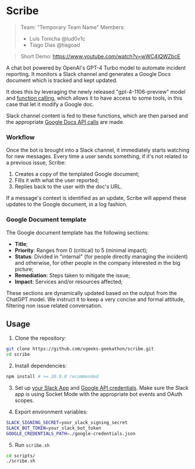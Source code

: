# Scribe

> Team: "Temporary Team Name"
> Members:
>   - Luís Tonicha @lud0v1c
>   - Tiago Dias @tiagoad

>Short Demo: https://www.youtube.com/watch?v=wWC4lQWZbcE

A chat bot powered by OpenAI's GPT-4 Turbo model to automate incident reporting. It monitors a Slack channel and generates a Google Docs document which is tracked and kept updated.

It does this by leveraging the newly released "gpt-4-1106-preview" model and [function calling](https://platform.openai.com/docs/guides/function-calling), which allows it to have access to some tools, in this case that let it modify a Google doc.

Slack channel content is fed to these functions, which are then parsed and the appropriate [Google Docs API calls](https://developers.google.com/docs/api/reference/rest) are made.

### Workflow

Once the bot is brought into a Slack channel, it immediately starts watching for new messages. Every time a user sends something, if it's not related to a previous issue, Scribe:

1. Creates a copy of the templated Google document;
2. Fills it with what the user reported;
3. Replies back to the user with the doc's URL.

If a message's context is identified as an update, Scribe will append these updates to the Google document, in a log fashion.

### Google Document template

The Google document template has the following sections:

- **Title**;
- **Priority**: Ranges from 0 (critical) to 5 (minimal impact);
- **Status**: Divided in "internal" (for people directly managing the incident) and otherwise, for other people in the company interested in the big picture;
- **Remediation**: Steps taken to mitigate the issue;
- **Impact**: Services and/or resources affected;

These sections are dynamically updated based on the output from the ChatGPT model. We instruct it to keep a very concise and formal attitude, filtering non issue related conversation.

## Usage

1. Clone the repository:

```bash
git clone https://github.com/xgeeks-geekathon/scribe.git
cd scribe
```

2. Install dependencies:

```bash
npm install # >= 20.9.0 recommended
```

3. Set up [your Slack App](https://www.twilio.com/blog/how-to-build-a-slackbot-in-socket-mode-with-python) and [Google API credentials](https://developers.google.com/identity/protocols/oauth2). Make sure the Slack app is using Socket Mode with the appropriate bot events and OAuth scopes.

4. Export environment variables:

```bash
SLACK_SIGNING_SECRET=your_slack_signing_secret
SLACK_BOT_TOKEN=your_slack_bot_token
GOOGLE_CREDENTIALS_PATH=./google-credentials.json
```

5. Run `scribe.sh`

```bash
cd scripts/
./scribe.sh
```
